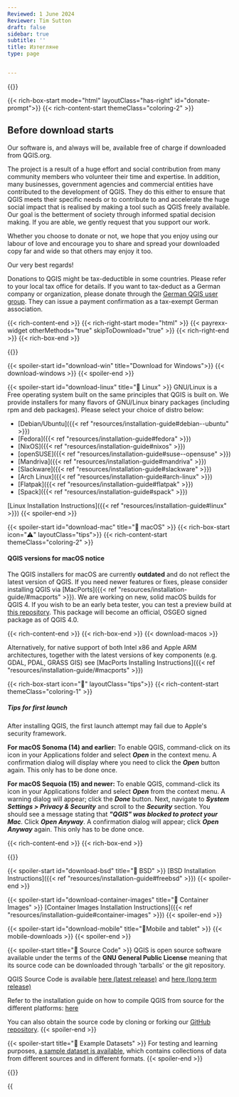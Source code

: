 ```yaml
---
Reviewed: 1 June 2024
Reviewer: Tim Sutton
draft: false
sidebar: true
subtitle: ''
title: Изтегляне
type: page


---
```

{{<content-start >}}

{{< rich-box-start mode="html" layoutClass="has-right" id="donate-prompt">}} {{< rich-content-start themeClass="coloring-2" >}}
## Before download starts
Our software is, and always will be, available free of charge if downloaded from QGIS.org.

The project is a result of a huge effort and social contribution from many community members who volunteer their time and expertise. In addition, many businesses, government agencies and commercial entities have contributed to the development of QGIS. They do this either to ensure that QGIS meets their specific needs or to contribute to and accelerate the huge social impact that is realised by making a tool such as QGIS freely available. Our goal is the betterment of society through informed spatial decision making. If you are able, we gently request that you support our work.

Whether you choose to donate or not, we hope that you enjoy using our labour of love and encourage you to share and spread your downloaded copy far and wide so that others may enjoy it too.

Our very best regards!

<p class="is-size-7 has-text-weight-medium">
Donations to QGIS might be tax-deductible in some countries. Please refer to your local tax office for details. If you want to tax-deduct as a German company or organization, please donate through the <a href="https://qgis.de/doku.php/verein/spenden">German QGIS user group</a>. They can issue a payment confirmation as a tax-exempt German association.
</p>

{{< rich-content-end >}} {{< rich-right-start mode="html" >}} {{< payrexx-widget otherMethods="true" skipToDownload="true" >}} {{< rich-right-end >}} {{< rich-box-end >}}

{{<download-platforms-start >}}

{{< spoiler-start id="download-win" title="Download for Windows">}} {{< download-windows >}} {{< spoiler-end >}}

{{< spoiler-start id="download-linux" title="🐧 Linux" >}} GNU/Linux is a Free operating system built on the same principles that QGIS is built on. We provide installers for many flavors of GNU/Linux binary packages (including rpm and deb packages). Please select your choice of distro below:
- [Debian/Ubuntu]({{< ref "resources/installation-guide#debian--ubuntu" >}})
- [Fedora]({{< ref "resources/installation-guide#fedora" >}})
- [NixOS]({{< ref "resources/installation-guide#nixos" >}})
- [openSUSE]({{< ref "resources/installation-guide#suse--opensuse" >}})
- [Mandriva]({{< ref "resources/installation-guide#mandriva" >}})
- [Slackware]({{< ref "resources/installation-guide#slackware" >}})
- [Arch Linux]({{< ref "resources/installation-guide#arch-linux" >}})
- [Flatpak]({{< ref "resources/installation-guide#flatpak" >}})
- [Spack]({{< ref "resources/installation-guide#spack" >}})

[Linux Installation Instructions]({{< ref "resources/installation-guide#linux" >}}) {{< spoiler-end >}}

{{< spoiler-start id="download-mac" title="🍏 macOS" >}} {{< rich-box-start icon="⚠️" layoutClass="tips">}} {{< rich-content-start themeClass="coloring-2" >}}
#### QGIS versions for macOS notice
The QGIS installers for macOS are currently **outdated** and do not reflect the latest version of QGIS. If you need newer features or fixes, please consider installing QGIS via [MacPorts]({{< ref "resources/installation-guide/#macports" >}}). We are working on new, solid macOS builds for QGIS 4. If you wish to be an early beta tester, you can test a preview build at [this repository](https://github.com/opengisch/qgis-notarize). This package will become an official, OSGEO signed package as of QGIS 4.0.

{{< rich-content-end >}} {{< rich-box-end >}} {{< download-macos >}}

Alternatively, for native support of both Intel x86 and Apple ARM architectures, together with the latest versions of key components (e.g. GDAL, PDAL, GRASS GIS) see [MacPorts Installing Instructions]({{< ref "resources/installation-guide/#macports" >}})

{{< rich-box-start icon="💁" layoutClass="tips">}} {{< rich-content-start themeClass="coloring-1" >}}
##### Tips for first launch
After installing QGIS, the first launch attempt may fail due to Apple's security framework.

**For macOS Sonoma (14) and earlier:** To enable QGIS, command-click on its icon in your Applications folder and select ***Open*** in the context menu. A confirmation dialog will display where you need to click the ***Open*** button again. This only has to be done once.

**For macOS Sequoia (15) and newer:** To enable QGIS, command-click its icon in your Applications folder and select ***Open*** from the context menu. A warning dialog will appear; click the ***Done*** button. Next, navigate to ***System Settings > Privacy & Security*** and scroll to the ***Security*** section. You should see a message stating that ***"QGIS" was blocked to protect your Mac***. Click ***Open Anyway***. A confirmation dialog will appear; click ***Open Anyway*** again. This only has to be done once.

{{< rich-content-end >}} {{< rich-box-end >}}

{{<spoiler-end >}}

{{< spoiler-start id="download-bsd" title="👿 BSD" >}} [BSD Installation Instructions]({{< ref "resources/installation-guide#freebsd" >}}) {{< spoiler-end >}}

{{< spoiler-start id="download-container-images" title="🐳 Container Images" >}} [Container Images Installation Instructions]({{< ref "resources/installation-guide#container-images" >}}) {{< spoiler-end >}}

{{< spoiler-start id="download-mobile" title="📱Mobile and tablet" >}} {{< mobile-downloads >}} {{< spoiler-end >}}

{{< spoiler-start title="📃 Source Code" >}} QGIS is open source software available under the terms of the <b>GNU General Public License</b> meaning that its source code can be downloaded through 'tarballs' or the git repository.

QGIS Source Code is available <a href="/downloads/qgis-latest.tar.bz2">here (latest release)</a> and <a href="/downloads/qgis-latest-ltr.tar.bz2">here (long term release)</a>

Refer to the installation guide on how to compile QGIS from source for the different platforms: [here](https://github.com/qgis/QGIS/blob/master/INSTALL.md)

You can also obtain the source code by cloning or forking our <a href="https://github.com/qgis/QGIS">GitHub repository</a>. {{< spoiler-end >}}

{{< spoiler-start title="🗾 Example Datasets" >}} For testing and learning purposes, [a sample dataset is available](https://docs.qgis.org/latest/en/docs/user_manual/introduction/getting_started.html#downloading-sample-data), which contains collections of data from different sources and in different formats. {{< spoiler-end >}}

{{<download-platforms-end >}}

{{<script src="js/spoiler.js" >}}

{{<content-end >}}
